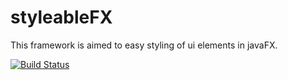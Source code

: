 # styleableFX
This framework is aimed to easy styling of ui elements in javaFX.

[![Build Status](https://api.travis-ci.org/Xyanid/styleableFX.svg?branch=master)](https://travis-ci.org/Xyanid/styleableFX)
